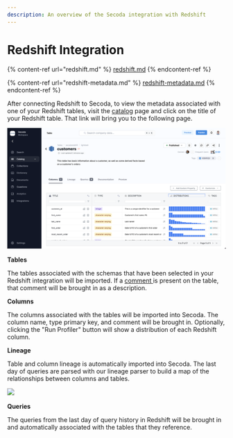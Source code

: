 ```yaml
---
description: An overview of the Secoda integration with Redshift
---
```


# Redshift Integration

{% content-ref url="redshift.md" %}
[redshift.md](redshift.md)
{% endcontent-ref %}

{% content-ref url="redshift-metadata.md" %}
[redshift-metadata.md](redshift-metadata.md)
{% endcontent-ref %}

After connecting Redshift to Secoda, to view the metadata associated with one of your Redshift tables, visit the [catalog](https://app.secoda.co/catalog) page and click on the title of your Redshift table. That link will bring you to the following page.

![](<../../.gitbook/assets/image (5) (2).png>)

**Tables**

The tables associated with the schemas that have been selected in your Redshift integration will be imported. If a [comment ](https://docs.snowflake.com/en/sql-reference/sql/comment.html)is present on the table, that comment will be brought in as a description.

**Columns**

The columns associated with the tables will be imported into Secoda. The column name, type primary key, and comment will be brought in. Optionally, clicking the "Run Profiler" button will show a distribution of each Redshift column.

**Lineage**

Table and column lineage is automatically imported into Secoda. The last day of queries are parsed with our lineage parser to build a map of the relationships between columns and tables.

![](<../../.gitbook/assets/image (11) (2).png>)

**Queries**

The queries from the last day of query history in Redshift will be brought in and automatically associated with the tables that they reference.
